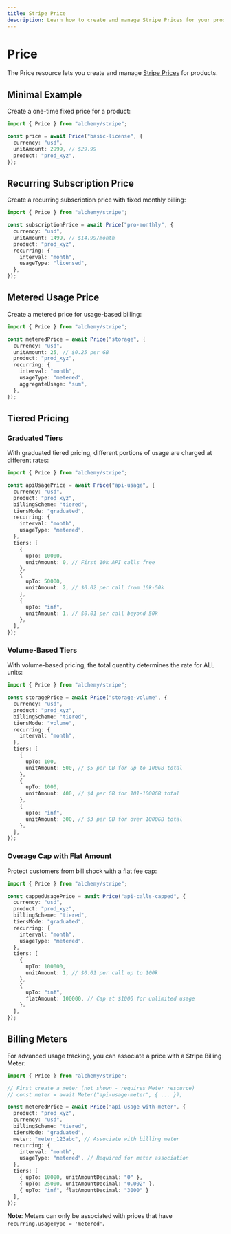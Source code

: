 ```yaml
---
title: Stripe Price
description: Learn how to create and manage Stripe Prices for your products and subscriptions using Alchemy.
---
```


# Price

The Price resource lets you create and manage [Stripe Prices](https://stripe.com/docs/api/prices) for products.

## Minimal Example

Create a one-time fixed price for a product:

```ts
import { Price } from "alchemy/stripe";

const price = await Price("basic-license", {
  currency: "usd",
  unitAmount: 2999, // $29.99
  product: "prod_xyz",
});
```

## Recurring Subscription Price

Create a recurring subscription price with fixed monthly billing:

```ts
import { Price } from "alchemy/stripe";

const subscriptionPrice = await Price("pro-monthly", {
  currency: "usd",
  unitAmount: 1499, // $14.99/month
  product: "prod_xyz",
  recurring: {
    interval: "month",
    usageType: "licensed",
  },
});
```

## Metered Usage Price

Create a metered price for usage-based billing:

```ts
import { Price } from "alchemy/stripe";

const meteredPrice = await Price("storage", {
  currency: "usd",
  unitAmount: 25, // $0.25 per GB
  product: "prod_xyz",
  recurring: {
    interval: "month",
    usageType: "metered",
    aggregateUsage: "sum",
  },
});
```

## Tiered Pricing

### Graduated Tiers

With graduated tiered pricing, different portions of usage are charged at different rates:

```ts
import { Price } from "alchemy/stripe";

const apiUsagePrice = await Price("api-usage", {
  currency: "usd",
  product: "prod_xyz",
  billingScheme: "tiered",
  tiersMode: "graduated",
  recurring: {
    interval: "month",
    usageType: "metered",
  },
  tiers: [
    {
      upTo: 10000,
      unitAmount: 0, // First 10k API calls free
    },
    {
      upTo: 50000,
      unitAmount: 2, // $0.02 per call from 10k-50k
    },
    {
      upTo: "inf",
      unitAmount: 1, // $0.01 per call beyond 50k
    },
  ],
});
```

### Volume-Based Tiers

With volume-based pricing, the total quantity determines the rate for ALL units:

```ts
import { Price } from "alchemy/stripe";

const storagePrice = await Price("storage-volume", {
  currency: "usd",
  product: "prod_xyz",
  billingScheme: "tiered",
  tiersMode: "volume",
  recurring: {
    interval: "month",
  },
  tiers: [
    {
      upTo: 100,
      unitAmount: 500, // $5 per GB for up to 100GB total
    },
    {
      upTo: 1000,
      unitAmount: 400, // $4 per GB for 101-1000GB total
    },
    {
      upTo: "inf",
      unitAmount: 300, // $3 per GB for over 1000GB total
    },
  ],
});
```

### Overage Cap with Flat Amount

Protect customers from bill shock with a flat fee cap:

```ts
import { Price } from "alchemy/stripe";

const cappedUsagePrice = await Price("api-calls-capped", {
  currency: "usd",
  product: "prod_xyz",
  billingScheme: "tiered",
  tiersMode: "graduated",
  recurring: {
    interval: "month",
    usageType: "metered",
  },
  tiers: [
    {
      upTo: 100000,
      unitAmount: 1, // $0.01 per call up to 100k
    },
    {
      upTo: "inf",
      flatAmount: 100000, // Cap at $1000 for unlimited usage
    },
  ],
});
```

## Billing Meters

For advanced usage tracking, you can associate a price with a Stripe Billing Meter:

```ts
import { Price } from "alchemy/stripe";

// First create a meter (not shown - requires Meter resource)
// const meter = await Meter("api-usage-meter", { ... });

const meteredPrice = await Price("api-usage-with-meter", {
  product: "prod_xyz",
  currency: "usd",
  billingScheme: "tiered",
  tiersMode: "graduated",
  meter: "meter_123abc", // Associate with billing meter
  recurring: {
    interval: "month",
    usageType: "metered", // Required for meter association
  },
  tiers: [
    { upTo: 10000, unitAmountDecimal: "0" },
    { upTo: 25000, unitAmountDecimal: "0.002" },
    { upTo: "inf", flatAmountDecimal: "3000" }
  ],
});
```

**Note**: Meters can only be associated with prices that have `recurring.usageType = 'metered'`.
